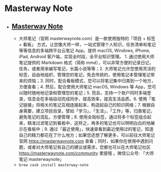 # Masterway Note
- [Masterway Note](https://masterwaynote.com/)
  - 
  - 大师笔记（官网 masterwaynote.com）是一款使用独特的「项目 + 标签 + 看板」 方式，让您像大师一样，一站式管理个人知识，任务清单和笔记等等信息的多端跨平台云笔记 App。提供 macOS, Windows, iPhone, iPad, Android 客户端，实现全时段，全平台知识管理。 1. 通过使用大师笔记提供的 Markdown 格式（简称 mmd），可以非常方便的记录日记，任务，或者用来编写笔记，长篇小说等等；2. 大师笔记允许您使用灵活的标签，自由地组织，管理您的笔记，免去传统的，使用笔记本管理笔记带来的烦恼；3. 同时，配合看板模式，您可以将笔记集中归类到一个地方，方便查看；4. 然后，配合使用大师笔记 macOS, Windows 等 App，您可以随时随地地记录和管理您的笔记；5. 而且，支持一个账户同时多端登录，信息会在多端自动完成同步，提高效率，提高生活品质。6. 使用「笔记链接」将相关的笔记互相连接起来，构造起自己的知识网络；7. 根据自身需要，建立项目目录，譬如「学习」，「生活」，「工作」等，归类笔记，避免笔记的混乱，方便管理；8. 使用全局标签，通过将多个标签组合起来，精准过滤笔记到看板中，这样之，再多的笔记也可以明明白白的地展示在看板中；9. 通过「最近使用」，快速查看到最近使用过的笔记，知道自己的精力都花在了什么地方；如果您还想了解更多，可以前往大师笔记官网 https://masterwaynote.com 查看；同时，如果你在使用中遇到问题，或者对大师笔记有自己的建议或需求，您都也可以在大师笔记社区 https://masterwaynote.com/community 里提哦 。微信公众号: 「大师笔记 masterwaynote」
  - `brew cask install masterway-note`
